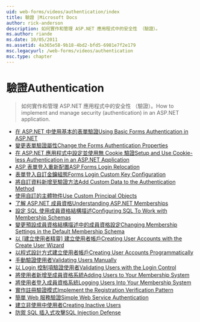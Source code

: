 ```yaml
---
uid: web-forms/videos/authentication/index
title: 驗證 |Microsoft Docs
author: rick-anderson
description: 如何實作和管理 ASP.NET 應用程式中的安全性 （驗證）。
ms.author: riande
ms.date: 10/05/2011
ms.assetid: 4a365e58-9b18-4bd2-bfd5-6981e7f2e179
msc.legacyurl: /web-forms/videos/authentication
msc.type: chapter
---
```

<a name="authentication"></a><span data-ttu-id="d65cd-103">驗證</span><span class="sxs-lookup"><span data-stu-id="d65cd-103">Authentication</span></span>
====================
> <span data-ttu-id="d65cd-104">如何實作和管理 ASP.NET 應用程式中的安全性 （驗證）。</span><span class="sxs-lookup"><span data-stu-id="d65cd-104">How to implement and manage security (authentication) in an ASP.NET application.</span></span>


- [<span data-ttu-id="d65cd-105">在 ASP.NET 中使用基本的表單驗證</span><span class="sxs-lookup"><span data-stu-id="d65cd-105">Using Basic Forms Authentication in ASP.NET</span></span>](using-basic-forms-authentication-in-aspnet.md)
- [<span data-ttu-id="d65cd-106">變更表單驗證屬性</span><span class="sxs-lookup"><span data-stu-id="d65cd-106">Change the Forms Authentication Properties</span></span>](how-to-change-the-forms-authentication-properties.md)
- [<span data-ttu-id="d65cd-107">在 ASP.NET 應用程式中設定並使用無 Cookie 驗證</span><span class="sxs-lookup"><span data-stu-id="d65cd-107">Setup and Use Cookie-less Authentication in an ASP.NET Application</span></span>](how-to-setup-and-use-cookie-less-authentication-in-an-aspnet-application.md)
- [<span data-ttu-id="d65cd-108">ASP 表單登入重新配置</span><span class="sxs-lookup"><span data-stu-id="d65cd-108">ASP Forms Login Relocation</span></span>](asp-forms-login-relocation.md)
- [<span data-ttu-id="d65cd-109">表單登入自訂金鑰組態</span><span class="sxs-lookup"><span data-stu-id="d65cd-109">Forms Login Custom Key Configuration</span></span>](forms-login-custom-key-configuration.md)
- [<span data-ttu-id="d65cd-110">將自訂資料新增至驗證方法</span><span class="sxs-lookup"><span data-stu-id="d65cd-110">Add Custom Data to the Authentication Method</span></span>](add-custom-data-to-the-authentication-method.md)
- [<span data-ttu-id="d65cd-111">使用自訂的主體物件</span><span class="sxs-lookup"><span data-stu-id="d65cd-111">Use Custom Principal Objects</span></span>](use-custom-principal-objects.md)
- [<span data-ttu-id="d65cd-112">了解 ASP.NET 成員資格</span><span class="sxs-lookup"><span data-stu-id="d65cd-112">Understanding ASP.NET Memberships</span></span>](understanding-aspnet-memberships.md)
- [<span data-ttu-id="d65cd-113">設定 SQL 使用成員資格結構描述</span><span class="sxs-lookup"><span data-stu-id="d65cd-113">Configuring SQL To Work with Membership Schemas</span></span>](configuring-sql-to-work-with-membership-schemas.md)
- [<span data-ttu-id="d65cd-114">變更預設成員資格結構描述中的成員資格設定</span><span class="sxs-lookup"><span data-stu-id="d65cd-114">Changing Membership Settings in the Default Membership Schema</span></span>](changing-membership-settings-in-the-default-membership-schema.md)
- <span data-ttu-id="d65cd-115">[以 [建立使用者精靈] 建立使用者帳戶](creating-user-accounts-with-the-create-user-wizard.md)</span><span class="sxs-lookup"><span data-stu-id="d65cd-115">[Creating User Accounts with the Create User Wizard](creating-user-accounts-with-the-create-user-wizard.md)</span></span>
- [<span data-ttu-id="d65cd-116">以程式設計方式建立使用者帳戶</span><span class="sxs-lookup"><span data-stu-id="d65cd-116">Creating User Accounts Programmatically</span></span>](creating-user-accounts-programmatically.md)
- [<span data-ttu-id="d65cd-117">手動驗證使用者</span><span class="sxs-lookup"><span data-stu-id="d65cd-117">Validating Users Manually</span></span>](validating-users-manually.md)
- [<span data-ttu-id="d65cd-118">以 Login 控制項驗證使用者</span><span class="sxs-lookup"><span data-stu-id="d65cd-118">Validating Users with the Login Control</span></span>](validating-users-with-the-login-control.md)
- [<span data-ttu-id="d65cd-119">將使用者新增至成員資格系統</span><span class="sxs-lookup"><span data-stu-id="d65cd-119">Adding Users to Your Membership System</span></span>](adding-users-to-your-membership-system.md)
- [<span data-ttu-id="d65cd-120">將使用者登入成員資格系統</span><span class="sxs-lookup"><span data-stu-id="d65cd-120">Logging Users Into Your Membership System</span></span>](logging-users-into-your-membership-system.md)
- [<span data-ttu-id="d65cd-121">實作註冊驗證模式</span><span class="sxs-lookup"><span data-stu-id="d65cd-121">Implement the Registration Verification Pattern</span></span>](implement-the-registration-verification-pattern.md)
- [<span data-ttu-id="d65cd-122">簡單 Web 服務驗證</span><span class="sxs-lookup"><span data-stu-id="d65cd-122">Simple Web Service Authentication</span></span>](simple-web-service-authentication.md)
- [<span data-ttu-id="d65cd-123">建立非使用中使用者</span><span class="sxs-lookup"><span data-stu-id="d65cd-123">Creating Inactive Users</span></span>](creating-inactive-users.md)
- [<span data-ttu-id="d65cd-124">防禦 SQL 插入式攻擊</span><span class="sxs-lookup"><span data-stu-id="d65cd-124">SQL Injection Defense</span></span>](sql-injection-defense.md)
